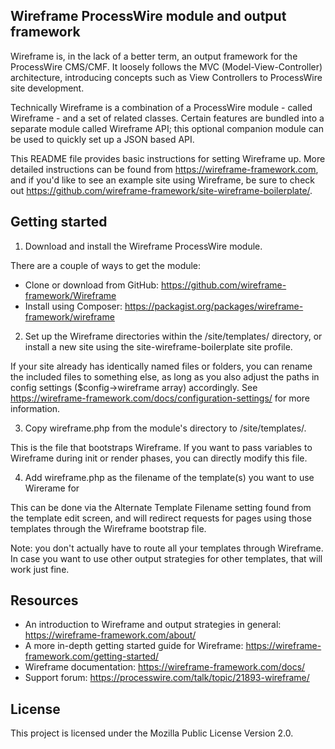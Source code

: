 Wireframe ProcessWire module and output framework
-------------------------------------------------

Wireframe is, in the lack of a better term, an output framework for the ProcessWire CMS/CMF. It
loosely follows the MVC (Model-View-Controller) architecture, introducing concepts such as View
Controllers to ProcessWire site development.

Technically Wireframe is a combination of a ProcessWire module - called Wireframe - and a set of
related classes. Certain features are bundled into a separate module called Wireframe API; this
optional companion module can be used to quickly set up a JSON based API.

This README file provides basic instructions for setting Wireframe up. More detailed instructions
can be found from https://wireframe-framework.com, and if you'd like to see an example site using
Wireframe, be sure to check out https://github.com/wireframe-framework/site-wireframe-boilerplate/.

## Getting started

1. Download and install the Wireframe ProcessWire module.

There are a couple of ways to get the module:

- Clone or download from GitHub: https://github.com/wireframe-framework/Wireframe
- Install using Composer: https://packagist.org/packages/wireframe-framework/wireframe

2. Set up the Wireframe directories within the /site/templates/ directory, or install a new site
using the site-wireframe-boilerplate site profile.

If your site already has identically named files or folders, you can rename the included files to
something else, as long as you also adjust the paths in config settings ($config->wireframe array)
accordingly. See https://wireframe-framework.com/docs/configuration-settings/ for more information.

3. Copy wireframe.php from the module's directory to /site/templates/.

This is the file that bootstraps Wireframe. If you want to pass variables to Wireframe during init
or render phases, you can directly modify this file.

4. Add wireframe.php as the filename of the template(s) you want to use Wirerame for

This can be done via the Alternate Template Filename setting found from the template edit screen,
and will redirect requests for pages using those templates through the Wireframe bootstrap file.

Note: you don't actually have to route all your templates through Wireframe. In case you want to
use other output strategies for other templates, that will work just fine.

## Resources

- An introduction to Wireframe and output strategies in general: https://wireframe-framework.com/about/
- A more in-depth getting started guide for Wireframe: https://wireframe-framework.com/getting-started/
- Wireframe documentation: https://wireframe-framework.com/docs/
- Support forum: https://processwire.com/talk/topic/21893-wireframe/

## License

This project is licensed under the Mozilla Public License Version 2.0.
